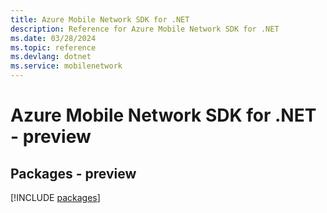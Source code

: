 ```yaml
---
title: Azure Mobile Network SDK for .NET
description: Reference for Azure Mobile Network SDK for .NET
ms.date: 03/28/2024
ms.topic: reference
ms.devlang: dotnet
ms.service: mobilenetwork
---
```

# Azure Mobile Network SDK for .NET - preview
## Packages - preview
[!INCLUDE [packages](mobile-network-index.md)]